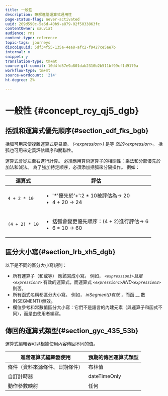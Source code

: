 ```yaml
---
title: 一般性
description: 瞭解進階運算式通用性
page-status-flag: never-activated
uuid: 269d590c-5a6d-40b9-a879-02f5033863fc
contentOwner: sauviat
audience: rns
content-type: reference
topic-tags: journeys
discoiquuid: 5df34f55-135a-4ea8-afc2-f9427ce5ae7b
internal: n
snippet: y
translation-type: tm+mt
source-git-commit: 10d4fd57e9a801dab2310b2b511bf99cf1d9170a
workflow-type: tm+mt
source-wordcount: '214'
ht-degree: 2%

---
```



# 一般性 {#concept_rcy_qj5_dgb}

## 括弧和運算式優先順序{#section_edf_fks_bgb}

括弧可用來使複雜運算式更易讀。 _(&lt;expression>)_ 是等 _效的&lt;expression>_。 括弧也可用來定義評估順序和關聯性。

運算式會從左至右進行計算。 必須應用算術運算子的相關性：乘法和分部優先於加法和減法。 為了強加特定順序，必須添加括弧來分隔操作。 例如：

<!--```5 + 2 * 10 = 25, and (5 + 2) * 10 = 70```-->

| 運算式 | 評估 |
|--- |--- |
| `4 + 2 * 10` | <ul><li>&#39;*&#39;優先於&#39;+&#39;:2 * 10被評估為→ 20</li><li>4 + 20 → 24</li></ul> |
| `(4 + 2) * 10` | <ul><li>括弧會變更優先順序：(4 + 2)進行評估→ 6</li><li> 6 * 10 → 60</li></ul> |

## 區分大小寫{#section_lrb_xh5_dgb}

以下是不同的區分大小寫規則：

* 所有運算子（和或等） 應該寫成小寫。 例如， _`<expression1>`且是`<expression2>`_ 有效的運算式，而運算式 _`<expression1>`AND`<expression2>`_ 則否。
* 所有函式名稱都區分大小寫。 例如， _inSegment()有效_ ，而函 __ 數INSEGMENT()無效。
* 欄位參考和常數值區分大小寫：它們不是語言的內建元素（與運算子和函式不同），而是由使用者編寫。

## 傳回的運算式類型{#section_gyc_435_53b}

運算式編輯器可以根據使用內容傳回不同的值。

| 進階運算式編輯器使用 | 預期的傳回運算式類型 |
|--- |--- |
| 條件（資料來源條件、日期條件） | 布林值 |
| 自訂計時器 | dateTimeOnly |
| 動作參數映射 | 任何 |
